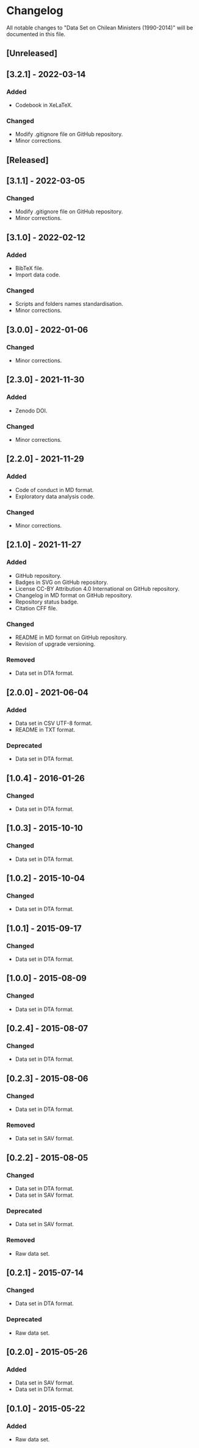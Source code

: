# Changelog
All notable changes to "Data Set on Chilean Ministers (1990-2014)" will be documented in this file.

## [Unreleased]

## [3.2.1] - 2022-03-14
### Added
- Codebook in XeLaTeX.
### Changed
- Modify .gitignore file on GitHub repository.
- Minor corrections.

## [Released]

## [3.1.1] - 2022-03-05
### Changed
- Modify .gitignore file on GitHub repository.
- Minor corrections.

## [3.1.0] - 2022-02-12
### Added
- BibTeX file.
- Import data code.
### Changed
- Scripts and folders names standardisation.
- Minor corrections.

## [3.0.0] - 2022-01-06
### Changed
- Minor corrections.

## [2.3.0] - 2021-11-30
### Added
- Zenodo DOI.
### Changed
- Minor corrections.

## [2.2.0] - 2021-11-29
### Added
- Code of conduct in MD format.
- Exploratory data analysis code.
### Changed
- Minor corrections.

## [2.1.0] - 2021-11-27
### Added
- GitHub repository.
- Badges in SVG on GitHub repository.
- License CC-BY Attribution 4.0 International on GitHub repository.
- Changelog in MD format on GitHub repository.
- Repository status badge.
- Citation CFF file.
### Changed
- README in MD format on GitHub repository.
- Revision of upgrade versioning.
### Removed
- Data set in DTA format.

## [2.0.0] - 2021-06-04
### Added
- Data set in CSV UTF-8 format.
- README in TXT format.
### Deprecated
- Data set in DTA format.

## [1.0.4] - 2016-01-26
### Changed
- Data set in DTA format.

## [1.0.3] - 2015-10-10
### Changed
- Data set in DTA format.

## [1.0.2] - 2015-10-04
### Changed
- Data set in DTA format.

## [1.0.1] - 2015-09-17
### Changed
- Data set in DTA format.

## [1.0.0] - 2015-08-09
### Changed
- Data set in DTA format.

## [0.2.4] - 2015-08-07
### Changed
- Data set in DTA format.

## [0.2.3] - 2015-08-06
### Changed
- Data set in DTA format.
### Removed
- Data set in SAV format.

## [0.2.2] - 2015-08-05
### Changed
- Data set in DTA format.
- Data set in SAV format.
### Deprecated
- Data set in SAV format.
### Removed
- Raw data set.

## [0.2.1] - 2015-07-14
### Changed
- Data set in DTA format.
### Deprecated
- Raw data set.

## [0.2.0] - 2015-05-26
### Added
- Data set in SAV format.
- Data set in DTA format.

## [0.1.0] - 2015-05-22
### Added
- Raw data set.
